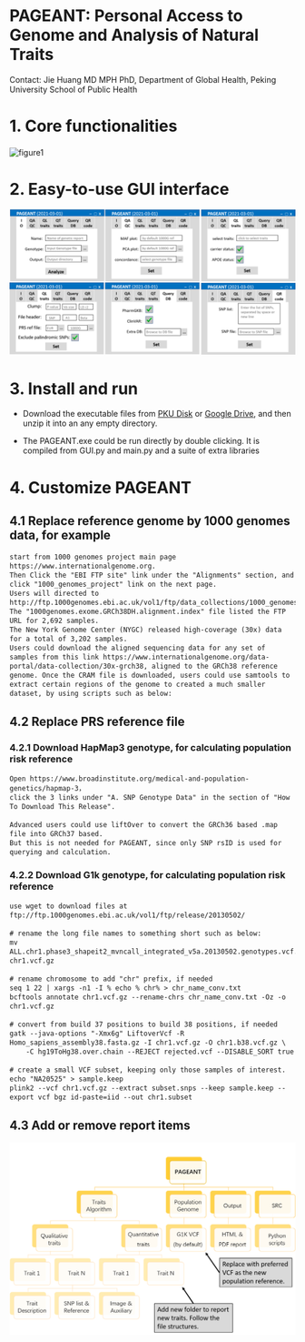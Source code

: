 
# PAGEANT: Personal Access to Genome and Analysis of Natural Traits

Contact: Jie Huang MD MPH PhD, Department of Global Health, Peking University School of Public Health


# 1. Core functionalities

<img src="./pictures/figure1.jpg" width = "500" height = "" alt="figure1" align=center />


# 2. Easy-to-use GUI interface

![Figure 2](./pictures/figure2.png)


# 3. Install and run

* Download the executable files from [PKU Disk](https://disk.pku.edu.cn:443/link/23D5306029AA16DC8A9186155AA4F5FB) or [Google Drive](https://drive.google.com/file/d/1d8s8oSPEl0z6zVYvpBbyko-EvLlk3LJ9/view?usp=sharing), and then unzip it into an any empty directory. 

* The PAGEANT.exe could be run directly by double clicking. It is compiled from GUI.py and main.py and a suite of extra libraries



# 4. Customize PAGEANT

## 4.1 Replace reference genome by 1000 genomes data, for example

```
start from 1000 genomes project main page https://www.internationalgenome.org. 
Then Click the "EBI FTP site" link under the "Alignments" section, and click "1000_genomes_project" link on the next page.
Users will directed to http://ftp.1000genomes.ebi.ac.uk/vol1/ftp/data_collections/1000_genomes_project/.
The "1000genomes.exome.GRCh38DH.alignment.index" file listed the FTP URL for 2,692 samples.
The New York Genome Center (NYGC) released high-coverage (30x) data for a total of 3,202 samples.
Users could download the aligned sequencing data for any set of samples from this link https://www.internationalgenome.org/data-portal/data-collection/30x-grch38, aligned to the GRCh38 reference genome. Once the CRAM file is downloaded, users could use samtools to extract certain regions of the genome to created a much smaller dataset, by using scripts such as below:

```


## 4.2 Replace PRS reference file

### 4.2.1 Download HapMap3 genotype, for calculating population risk reference

```
Open https://www.broadinstitute.org/medical-and-population-genetics/hapmap-3， 
click the 3 links under "A. SNP Genotype Data" in the section of "How To Download This Release".

Advanced users could use liftOver to convert the GRCh36 based .map file into GRCh37 based.
But this is not needed for PAGEANT, since only SNP rsID is used for querying and calculation.

```

### 4.2.2 Download G1k genotype, for calculating population risk reference
```
use wget to download files at ftp://ftp.1000genomes.ebi.ac.uk/vol1/ftp/release/20130502/

# rename the long file names to something short such as below:
mv ALL.chr1.phase3_shapeit2_mvncall_integrated_v5a.20130502.genotypes.vcf.gz chr1.vcf.gz

# rename chromosome to add "chr" prefix, if needed
seq 1 22 | xargs -n1 -I % echo % chr% > chr_name_conv.txt
bcftools annotate chr1.vcf.gz --rename-chrs chr_name_conv.txt -Oz -o chr1.vcf.gz

# convert from build 37 positions to build 38 positions, if needed
gatk --java-options "-Xmx6g" LiftoverVcf -R Homo_sapiens_assembly38.fasta.gz -I chr1.vcf.gz -O chr1.b38.vcf.gz \
	-C hg19ToHg38.over.chain --REJECT rejected.vcf --DISABLE_SORT true

# create a small VCF subset, keeping only those samples of interest.
echo "NA20525" > sample.keep
plink2 --vcf chr1.vcf.gz --extract subset.snps --keep sample.keep --export vcf bgz id-paste=iid --out chr1.subset

```


## 4.3 Add or remove report items

![Figure 3](./pictures/figure3.png)
